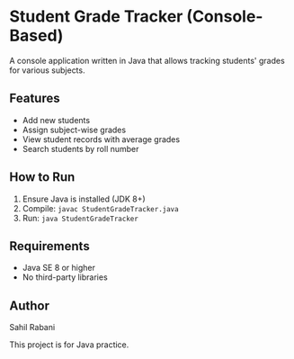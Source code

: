 
# Student Grade Tracker (Console-Based)

A console application written in Java that allows tracking students' grades for various subjects.

## Features

- Add new students
- Assign subject-wise grades
- View student records with average grades
- Search students by roll number

## How to Run

1. Ensure Java is installed (JDK 8+)
2. Compile: `javac StudentGradeTracker.java`
3. Run: `java StudentGradeTracker`

## Requirements

- Java SE 8 or higher
- No third-party libraries

## Author

Sahil Rabani

This project is for Java practice.
